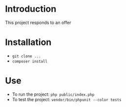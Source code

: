 # Introduction 
This project responds to an offer

# Installation
- `git clone ...`
- `composer install`

# Use
- To run the project: `php public/index.php`
- To test the project: `vendor/bin/phpunit --color tests`
